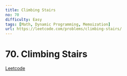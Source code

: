 ```yaml
---
title: Climbing Stairs
no: 70
difficulty: Easy
tags: [Math, Dynamic Programming, Memoization]
url: https://leetcode.com/problems/climbing-stairs/
---
```


# 70. Climbing Stairs

[Leetcode](https://leetcode.com/problems/climbing-stairs/)

